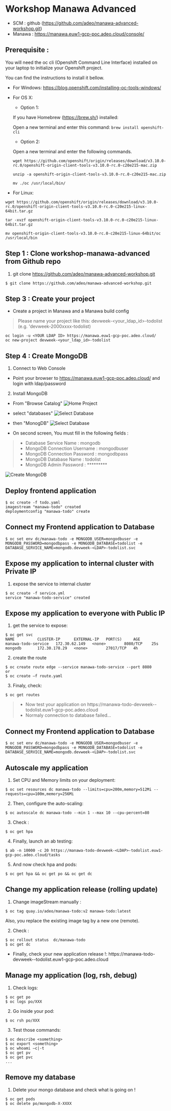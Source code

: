 # Workshop Manawa Advanced

* SCM             : github (https://github.com/adeo/manawa-advanced-workshop.git)
* Manawa            : https://manawa.euw1-gcp-poc.adeo.cloud/console/


## Prerequisite :

You will need the oc cli (Openshift Command Line Interface) installed on your laptop to initialize your Openshift project.

You can find the instructions to install it bellow. 
* For Windows: https://blog.openshift.com/installing-oc-tools-windows/
* For OS X: 
  * Option 1: 
  
  If you have Homebrew (https://brew.sh/) installed:

  Open a new terminal and enter this command: 
  `brew install openshift-cli`
  * Option 2:
  
  Open a new terminal and enter the following commands.
  ```
  wget https://github.com/openshift/origin/releases/download/v3.10.0-rc.0/openshift-origin-client-tools-v3.10.0-rc.0-c20e215-mac.zip

  unzip -a openshift-origin-client-tools-v3.10.0-rc.0-c20e215-mac.zip
  
  mv ./oc /usr/local/bin/
  ```


* For Linux:  
```
wget https://github.com/openshift/origin/releases/download/v3.10.0-rc.0/openshift-origin-client-tools-v3.10.0-rc.0-c20e215-linux-64bit.tar.gz

tar -xvzf openshift-origin-client-tools-v3.10.0-rc.0-c20e215-linux-64bit.tar.gz

mv openshift-origin-client-tools-v3.10.0-rc.0-c20e215-linux-64bit/oc /usr/local/bin
```


## Step 1 : Clone workshop-manawa-advanced from Github repo
1. git clone https://github.com/adeo/manawa-advanced-workshop.git
```
$ git clone https://github.com/adeo/manawa-advanced-workshop.git
```



## Step 3 : Create your project 

* Create a project in Manawa and a Manawa build config

> Please name your project like this: devweek-<your_ldap_id>-todolist (e.g. 'devweek-2000xxxx-todolist)

```
oc login -u <YOUR LDAP ID> https://manawa.euw1-gcp-poc.adeo.cloud/
oc new-project devweek-<your_ldap_id>-todolist
```


## Step 4 : Create MongoDB  

1. Connect to Web Console 
* Point your browser to https://manawa.euw1-gcp-poc.adeo.cloud/ and login with ldap/password

2. Install MongoDB
* From "Browse Catalog" 
![Home Project](./Tutorial/screens/Home-Project.png)


* select "databases"
![Select Database](./Tutorial/screens/Catalog-Select-Database.png)



* then "MonogDB" 
![Select Database](./Tutorial/screens/Catalog-Select-MongoDB.png)


* On second screen, You must fill in the following fields :

> * Database Service Name : mongodb
> * MongoDB Connection Username : mongodbuser
> * MongoDB Connection Password : mongodbpass
> * MongoDB Database Name : todolist
> * MongoDB Admin Password : *********

![Create MongoDB](./Tutorial/screens/Catalog-Create-MongoDB.png)

## Deploy frontend application

```
$ oc create -f todo.yaml 
imagestream "manawa-todo" created
deploymentconfig "manawa-todo" create
```

## Connect my Frontend application to Database

```
$ oc set env dc/manawa-todo -e MONGODB_USER=mongodbuser -e MONGODB_PASSWORD=mongodbpass -e MONGODB_DATABASE=todolist -e DATABASE_SERVICE_NAME=mongodb.devweek-<LDAP>-todolist.svc
```

## Expose my application to internal cluster with Private IP

1. expose the service to internal cluster
```
$ oc create -f service.yml 
service "manawa-todo-service" created
```

## Expose my application to everyone with Public IP

1. get the service to expose:

```
$ oc get svc
NAME          CLUSTER-IP      EXTERNAL-IP   PORT(S)     AGE
manawa-todo-service   172.30.62.149   <none>        8080/TCP    25s
mongodb       172.30.178.29   <none>        27017/TCP   4h
```

2. create the route
```
$ oc create route edge --service manawa-todo-service --port 8080
or 
$ oc create –f route.yaml
```


3. Finaly, check:
```
$ oc get routes
```

> * Now test your application on https://manawa-todo-devweek-<YOUR LDAP ID>-todolist.euw1-gcp-poc.adeo.cloud
> * Normaly connection to database failed... 

## Connect my Frontend application to Database

```
$ oc set env dc/manawa-todo -e MONGODB_USER=mongodbuser -e MONGODB_PASSWORD=mongodbpass -e MONGODB_DATABASE=todolist -e DATABASE_SERVICE_NAME=mongodb.devweek-<LDAP>-todolist.svc
```


## Autoscale my application
1. Set CPU and Memory limits on your deployment:
```
$ oc set resources dc manawa-todo --limits=cpu=200m,memory=512Mi --requests=cpu=100m,memory=256Mi
```

2. Then, configure the auto-scaling:
```
$ oc autoscale dc manawa-todo --min 1 --max 10 --cpu-percent=80
```

3. Check :
```
$ oc get hpa
```

4. Finally, launch an ab testing:
```
$ ab -n 10000 -c 20 https://manawa-todo-devweek-<LDAP>-todolist.euw1-gcp-poc.adeo.cloud/tasks
```

5. And now check hpa and pods:
```
$ oc get hpa && oc get po && oc get dc
```

## Change my application release (rolling update)


1. Change imageStream manually :
```
$ oc tag quay.io/adeo/manawa-todo:v2 manawa-todo:latest
```

Also, you replace the existing image tag by a new one (remote).


2. Check :
```
$ oc rollout status  dc/manawa-todo
$ oc get dc
```

* Finally, check your new application release !:
https://manawa-todo-devweek-<LDAP>-todolist.euw1-gcp-poc.adeo.cloud

## Manage my application (log, rsh, debug)

1. Check logs:
```
$ oc get po
$ oc logs po/XXX
```


2. Go inside your pod:
```
$ oc rsh po/XXX
```


3. Test those commands: 
```
$ oc describe <something>
$ oc export <something>
$ oc whoami –c|-t
$ oc get pv
$ oc get pvc
...
```

## Remove my database

1. Delete your mongo database and check what is going on !
```
$ oc get pods
$ oc delete po/mongodb-X-XXXX
```
